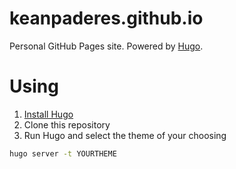 # keanpaderes.github.io

Personal GitHub Pages site. Powered by [Hugo](https://gohugo.io/).

# Using

1. [Install Hugo](https://gohugo.io/overview/installing/)
2. Clone this repository
3. Run Hugo and select the theme of your choosing
```bash
hugo server -t YOURTHEME
```
